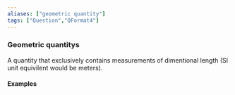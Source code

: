 ```yaml
---
aliases: ["geometric quantity"]
tags: ["Question","QFormat4"]
---
```

### Geometric quantitys

A quantity that exclusively contains measurements of dimentional length (SI unit equivilent would be meters).

#### Examples


